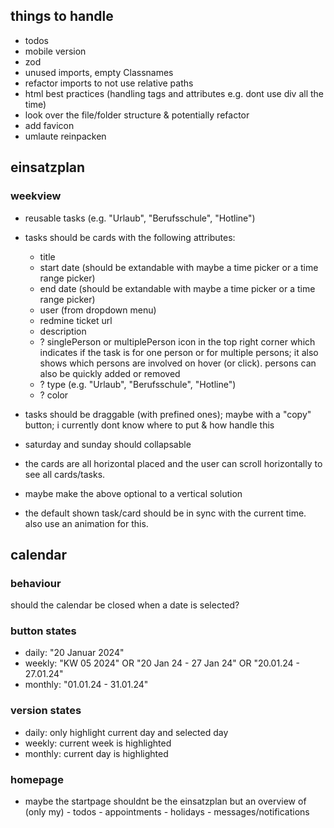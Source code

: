 ## things to handle

- todos
- mobile version
- zod
- unused imports, empty Classnames
- refactor imports to not use relative paths
- html best practices (handling tags and attributes e.g. dont use div all the time)
- look over the file/folder structure & potentially refactor
- add favicon
- umlaute reinpacken

## einsatzplan

### weekview

- reusable tasks (e.g. "Urlaub", "Berufsschule", "Hotline")
- tasks should be cards with the following attributes:
  - title
  - start date (should be extandable with maybe a time picker or a time range picker)
  - end date (should be extandable with maybe a time picker or a time range picker)
  - user (from dropdown menu)
  - redmine ticket url
  - description
  - ? singlePerson or multiplePerson icon in the top right corner which indicates if the task is for one person or for multiple persons; it also shows which persons are involved on hover (or click). persons can also be quickly added or removed
  - ? type (e.g. "Urlaub", "Berufsschule", "Hotline")
  - ? color
- tasks should be draggable (with prefined ones); maybe with a "copy" button; i currently dont know where to put & how handle this
- saturday and sunday should collapsable

- the cards are all horizontal placed and the user can scroll horizontally to see all cards/tasks.
- maybe make the above optional to a vertical solution
- the default shown task/card should be in sync with the current time. also use an animation for this.

## calendar

### behaviour

should the calendar be closed when a date is selected?

### button states

- daily: "20 Januar 2024"
- weekly: "KW 05 2024" OR "20 Jan 24 - 27 Jan 24" OR "20.01.24 - 27.01.24"
- monthly: "01.01.24 - 31.01.24"

### version states

- daily: only highlight current day and selected day
- weekly: current week is highlighted
- monthly: current day is highlighted

### homepage

- maybe the startpage shouldnt be the einsatzplan but an overview of
  (only my) - todos - appointments - holidays - messages/notifications
